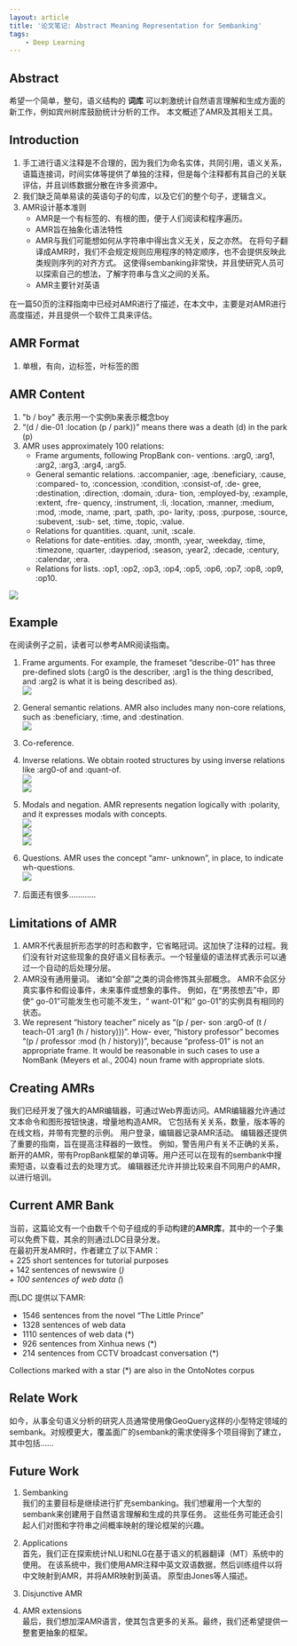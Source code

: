 ```yaml
---
layout: article
title: '论文笔记: Abstract Meaning Representation for Sembanking'
tags:
    - Deep Learning
---
```


## Abstract

希望一个简单，整句，语义结构的 **词库** 可以刺激统计自然语言理解和生成方面的新工作，例如宾州树库鼓励统计分析的工作。 本文概述了AMR及其相关工具。

## Introduction

1.  手工进行语义注释是不合理的，因为我们为命名实体，共同引用，语义关系，语篇连接词，时间实体等提供了单独的注释，但是每个注释都有其自己的关联评估，并且训练数据分散在许多资源中。
2.  我们缺乏简单易读的英语句子的句库，以及它们的整个句子，逻辑含义。
3.  AMR设计基本准则
    * AMR是一个有标签的、有根的图，便于人们阅读和程序遍历。
    * AMR旨在抽象化语法特性
    * AMR与我们可能想如何从字符串中得出含义无关，反之亦然。 在将句子翻译成AMR时，我们不会规定规则应用程序的特定顺序，也不会提供反映此类规则序列的对齐方式。 这使得sembanking非常快，并且使研究人员可以探索自己的想法，了解字符串与含义之间的关系。
    * AMR主要针对英语

在一篇50页的注释指南中已经对AMR进行了描述，在本文中，主要是对AMR进行高度描述，并且提供一个软件工具来评估。

## AMR Format

1.  单根，有向，边标签，叶标签的图

## AMR Content

1.  "b / boy" 表示用一个实例b来表示概念boy
2.  “\(d / die-01 :location \(p / park\)\)” means there was a death \(d\) in the park \(p\)
3.  AMR uses approximately 100 relations:
    * Frame arguments, following PropBank con- ventions. :arg0, :arg1, :arg2, :arg3, :arg4, :arg5.
    * General semantic relations. :accompanier, :age, :beneficiary, :cause, :compared- to, :concession, :condition, :consist-of, :de- gree, :destination, :direction, :domain, :dura- tion, :employed-by, :example, :extent, :fre- quency, :instrument, :li, :location, :manner, :medium, :mod, :mode, :name, :part, :path, :po- larity, :poss, :purpose, :source, :subevent, :sub- set, :time, :topic, :value.
    * Relations for quantities. :quant, :unit, :scale.
    * Relations for date-entities. :day, :month, :year, :weekday, :time, :timezone, :quarter, :dayperiod, :season, :year2, :decade, :century, :calendar, :era.
    * Relations for lists. :op1, :op2, :op3, :op4, :op5, :op6, :op7, :op8, :op9, :op10.

<!--more-->

![](http://39.106.118.77/wp-content/uploads/2020/01/7729a95f64647c43b42a1776c48351d3.png)

## Example

在阅读例子之前，读者可以参考AMR阅读指南。

1.  Frame arguments. For example, the frameset “describe-01” has three pre-defined slots \(:arg0 is the describer, :arg1 is the thing described, and :arg2 is what it is being described as\).  
    ![](http://39.106.118.77/wp-content/uploads/2020/01/d3f0b04cfc7bfd84fe0310cf10cdd815.png)
2.  General semantic relations. AMR also includes many non-core relations, such as :beneficiary, :time, and :destination.  
    ![](http://39.106.118.77/wp-content/uploads/2020/01/5738ee2854383ae66387b82c8338fd0a.png)

3.  Co-reference.

4.  Inverse relations. We obtain rooted structures by using inverse relations like :arg0-of and :quant-of.  
    ![](http://39.106.118.77/wp-content/uploads/2020/01/67ba797ede9d9d835420fe6d13cf5a9f.png)  
    ![](http://39.106.118.77/wp-content/uploads/2020/01/80d309a2c597f60e3ac035affb3e9178.png)

5.  Modals and negation. AMR represents negation logically with :polarity, and it expresses modals with concepts.  
    ![](http://39.106.118.77/wp-content/uploads/2020/01/4290fe1b13b9729bbc57586c7397a5ce.png)  
    ![](http://39.106.118.77/wp-content/uploads/2020/01/6c301ef01c7ab90eec2d941569da237f.png)  
    ![](http://39.106.118.77/wp-content/uploads/2020/01/4cbc49321a0f6112724044d4c4b802e5.png)

6.  Questions. AMR uses the concept “amr- unknown”, in place, to indicate wh-questions.  
    ![](http://39.106.118.77/wp-content/uploads/2020/01/f0dd10906f14448742fcc29d22b8005b.png)

7.  后面还有很多…………

## Limitations of AMR

1.  AMR不代表屈折形态学的时态和数字，它省略冠词。这加快了注释的过程。我们没有针对这些现象的良好语义目标表示。一个轻量级的语法样式表示可以通过一个自动的后处理分层。
2.  AMR没有通用量词。 诸如“全部”之类的词会修饰其头部概念。 AMR不会区分真实事件和假设事件，未来事件或想象的事件。 例如，在“男孩想去”中，即使“ go-01”可能发生也可能不发生，“ want-01”和“ go-01”的实例具有相同的状态。
3.  We represent “history teacher” nicely as “\(p / per- son :arg0-of \(t / teach-01 :arg1 \(h / history\)\)\)”. How- ever, “history professor” becomes “\(p / professor :mod \(h / history\)\)”, because “profess-01” is not an appropriate frame. It would be reasonable in such cases to use a NomBank \(Meyers et al., 2004\) noun frame with appropriate slots.

## Creating AMRs

我们已经开发了强大的AMR编辑器，可通过Web界面访问。AMR编辑器允许通过文本命令和图形按钮快速，增量地构造AMR。 它包括有关关系，数量，版本等的在线文档，并带有完整的示例。 用户登录，编辑器记录AMR活动。 编辑器还提供了重要的指南，旨在提高注释器的一致性。 例如，警告用户有关不正确的关系，断开的AMR，带有PropBank框架的单词等。用户还可以在现有的sembank中搜索短语，以查看过去的处理方式。 编辑器还允许并排比较来自不同用户的AMR，以进行培训。

## Current AMR Bank

当前，这篇论文有一个由数千个句子组成的手动构建的**AMR库**，其中的一个子集可以免费下载，其余的则通过LDC目录分发。  
在最初开发AMR时，作者建立了以下AMR：  
\+ 225 short sentences for tutorial purposes  
\+ 142 sentences of newswire \(_\)  
\+ 100 sentences of web data \(_\)

而LDC 提供以下AMR:

* 1546 sentences from the novel “The Little Prince”
* 1328 sentences of web data
* 1110 sentences of web data \(\*\)
* 926 sentences from Xinhua news \(\*\)
* 214 sentences from CCTV broadcast conversation \(\*\)

Collections marked with a star \(\*\) are also in the OntoNotes corpus

## Relate Work

如今，从事全句语义分析的研究人员通常使用像GeoQuery这样的小型特定领域的sembank。对规模更大，覆盖面广的sembank的需求使得多个项目得到了建立，其中包括……

## Future Work

1.  Sembanking  
    我们的主要目标是继续进行扩充sembanking。我们想雇用一个大型的sembank来创建用于自然语言理解和生成的共享任务。 这些任务可能还会引起人们对图和字符串之间概率映射的理论框架的兴趣。

2.  Applications  
    首先，我们正在探索统计NLU和NLG在基于语义的机器翻译（MT）系统中的使用。 在该系统中，我们使用AMR注释中英文双语数据，然后训练组件以将中文映射到AMR，并将AMR映射到英语。 原型由Jones等人描述。

3.  Disjunctive AMR

4.  AMR extensions  
    最后，我们想加深AMR语言，使其包含更多的关系。最终，我们还希望提供一整套更抽象的框架。